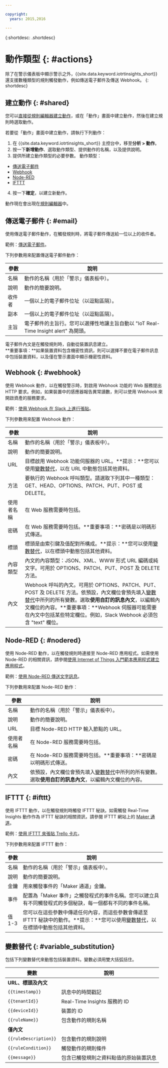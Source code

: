 ```yaml
---

copyright:
  years: 2015,2016

---
```


{:shortdesc: .shortdesc}

# 動作類型 {: #actions}

除了在警示儀表板中顯示警示之外，{{site.data.keyword.iotrtinsights_short}} 還支援數種類型的規則觸發動作，例如傳送電子郵件及傳送 Webhook。
{: shortdesc}

## 建立動作 {: #shared}
您可以[直接從規則編輯器建立動作](rules.html "建立規則")，或在「動作」畫面中建立動作，然後在建立規則時選取動作。

若要從「動作」畫面中建立動作，請執行下列動作：
1. 在 {{site.data.keyword.iotrtinsights_short}} 主控台中，移至**分析 > 動作**。
2. 按一下**新增動作**、選取動作類型、提供動作的名稱，以及提供說明。
3. 提供所建立動作類型的必要參數。
動作類型：  
 - [傳送電子郵件](#email "傳送電子郵件")
 - [Webhook](#webhook "Webhook")
 - [Node-RED](#nodered "Node-RED")
 - [IFTTT](#ifttt "IFTTT")
4. 按一下**確定**，以建立新動作。

動作現在會出現在[規則編輯器](rules.html#rules "規則編輯器")中。



## 傳送電子郵件 {: #email}
使用傳送電子郵件動作，在觸發規則時，將電子郵件傳送給一位以上的收件者。

範例：[傳送電子郵件](action_examples.html#emailex)。

下列參數用來配置傳送電子郵件動作：

參數 | 說明
---|---
名稱 | 動作的名稱（用於「警示」儀表板中）。
說明 | 動作的簡要說明。
收件者 | 一個以上的電子郵件位址（以逗點區隔）。
副本 | 一個以上的電子郵件位址（以逗點區隔）。
主旨 | 電子郵件的主旨行。您可以選擇性地讓主旨自動以 "IoT Real-Time Insight alert" 為開頭。

電子郵件內文是在觸發規則時，自動從裝置訊息建立。  
**重要事項：**如果裝置資料包含機密性資訊，則可以選擇不要在電子郵件訊息中包括裝置資料，以及僅在警示畫面中顯示機密性資料。


## Webhook {: #webhook}
使用 Webhook 動作，以在觸發警示時，對啟用 Webhook 功能的 Web 服務提出 HTTP 要求。例如，如果裝置中的感應器報告異常讀數，則可以使用 Webhook 來開啟資產的服務要求。

範例：[使用 Webhook 在 Slack 上進行張貼](action_examples.html#webhookex)。

下列參數用來配置 Webhook 動作：

參數 | 說明
---|---
名稱 | 動作的名稱（用於「警示」儀表板中）。
說明 | 動作的簡要說明。
URL | 目標啟用 Webhook 功能伺服器的 URL。**提示：**您可以使用[變數替代](#variable_substitution)，以在 URL 中動態包括其他資料。
方法 | 要執行的 Webhook 呼叫類型。請選取下列其中一種類型：GET、HEAD、OPTIONS、PATCH、PUT、POST 或 DELETE。
使用者名稱 | 在 Web 服務需要時包括。
密碼 | 在 Web 服務需要時包括。**重要事項：**密碼是以明碼形式傳送。
標頭 | 標頭是由索引鍵及值配對所構成。**提示：**您可以使用[變數替代](#variable_substitution)，以在標頭中動態包括其他資料。
內容類型 | 內文的內容類型：JSON、XML、WWW 形式 URL 編碼或純文字。可用於 OPTIONS、PATCH、PUT、POST 及 DELETE 方法。
內文 | Webhook 呼叫的內文。可用於 OPTIONS、PATCH、PUT、POST 及 DELETE 方法。依預設，內文欄位會預先填入[變數替代](#variable_substitution)中所列的所有變數。選取**使用自訂的訊息內文**，以編輯內文欄位的內容。**重要事項：**Webhook 伺服器可能需要在內文中包括某些特定欄位。例如，Slack Webhook 必須包含 "text" 欄位。   



## Node-RED {: #nodered}
使用 Node-RED 動作，以在觸發規則時連接至 Node-RED 應用程式。如需使用 Node-RED 的相關資訊，請參閱[使用 Internet of Things 入門範本應用程式建立應用程式](https://www.ng.bluemix.net/docs/starters/IoT/iot500.html#iot500)。

範例：[使用 Node-RED 傳送文字訊息](action_examples.html#noderedex)。

下列參數用來配置 Node-RED 動作：

參數 | 說明
---|---
名稱 | 動作的名稱（用於「警示」儀表板中）。
說明 | 動作的簡要說明。
URL | 目標 Node-RED HTTP 輸入節點的 URL。
使用者名稱 | 在 Node-RED 服務需要時包括。
密碼 | 在 Node-RED 服務需要時包括。**重要事項：**密碼是以明碼形式傳送。
內文 | 依預設，內文欄位會預先填入[變數替代](#variable_substitution)中所列的所有變數。選取**使用自訂的訊息內文**，以編輯內文欄位的內容。

## IFTTT {: #ifttt}
使用 IFTTT 動作，以在觸發規則時觸發 IFTTT 秘訣。如需觸發 Real-Time Insights 動作作為 IFTTT 秘訣的相關資訊，請參閱 IFTTT 網站上的 [Maker 通道](https://ifttt.com/maker)。

範例：[使用 IFTTT 來張貼 Trello 卡片](action_examples.html#iftttex)。

下列參數用來配置 IFTTT 動作：

參數 | 說明
---|---
名稱 | 動作的名稱（用於「警示」儀表板中）。
說明 | 動作的簡要說明。
金鑰 | 用來觸發事件的「Maker 通道」金鑰。
事件 | 配置為「Maker 事件」之觸發程式的事件名稱。您可以建立具有不同觸發程式的多個秘訣，每一個都有不同的事件名稱。
值 1-3 | 您可以在這些參數中傳遞任何內容，而這些參數會傳遞至 IFTTT 秘訣中的動作。**提示：**您可以使用[變數替代](#variable_substitution)，以在標頭中動態包括其他資料。

## 變數替代 {: #variable_substitution}
包括下列變數替代來動態包括裝置資料。變數必須用雙大括弧括住。

變數 | 說明
---|---
**URL、標頭及內文** |
`{{timestamp}}` | 訊息中的時間戳記
`{{tenantId}}` | Real-Time Insights 服務的 ID
`{{deviceId}}` | 裝置的 ID
`{{ruleName}}` | 包含動作的規則名稱
**僅內文** |
`{{ruleDescription}}`| 包含動作的規則說明
`{{ruleCondition}}` | 觸發動作的規則條件
`{{message}}` | 包含已觸發規則之資料點值的原始裝置訊息
